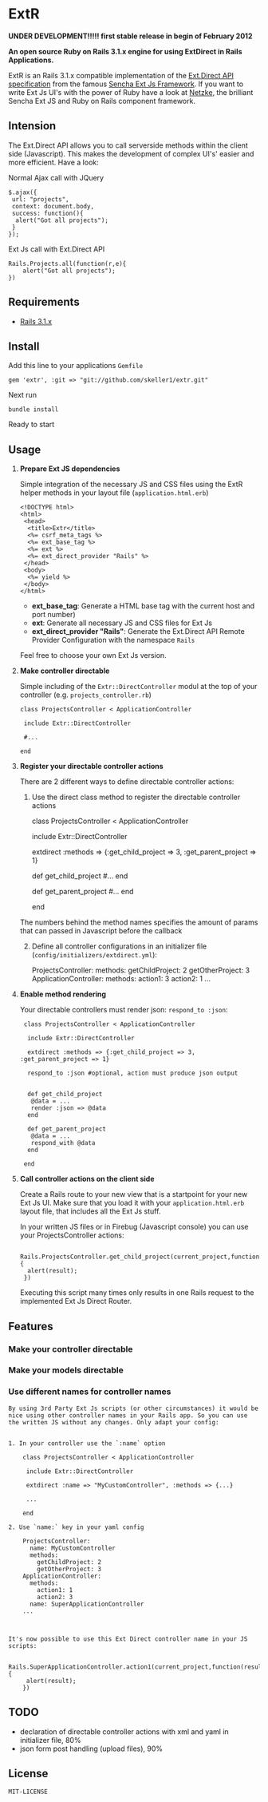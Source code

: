 # __ExtR__


__UNDER DEVELOPMENT!!!!! first stable release in begin of February 2012__

__An open source Ruby on Rails 3.1.x engine for using ExtDirect in Rails Applications.__

ExtR is an Rails 3.1.x compatible implementation of the [Ext.Direct API specification](http://bla.de) from the famous [Sencha Ext Js Framework](http://www.sencha.com/). If you want to write Ext Js UI's with the power of Ruby have a look at [Netzke](http://netzke.org/), the brilliant Sencha Ext JS and Ruby on Rails component framework.






## Intension

The Ext.Direct API allows you to call serverside methods within the client side (Javascript). This makes the development of complex UI's' easier and more efficient. Have a look:


Normal Ajax call with JQuery

    $.ajax({
     url: "projects",
     context: document.body,
     success: function(){
      alert("Got all projects");
     }
    });


Ext Js call with Ext.Direct API

    Rails.Projects.all(function(r,e){
        alert("Got all projects");
    })


## Requirements

* [Rails 3.1.x](http://github.com/rails/rails)


## Install

Add this line to your applications `Gemfile`

    gem 'extr', :git => "git://github.com/skeller1/extr.git"

Next run

    bundle install

Ready to start


## Usage

1.  __Prepare Ext JS dependencies__

    Simple integration of the necessary JS and CSS files using the ExtR helper methods in your layout file (`application.html.erb`)

        <!DOCTYPE html>
        <html>
         <head>
          <title>Extr</title>
          <%= csrf_meta_tags %>
          <%= ext_base_tag %>
          <%= ext %>
          <%= ext_direct_provider "Rails" %>
         </head>
         <body>
          <%= yield %>
         </body>
        </html>

    -   __ext_base_tag__: Generate a HTML base tag with the current host and port number)
    -   __ext__: Generate all necessary JS and CSS files for Ext Js
    -   __ext_direct_provider "Rails"__: Generate the Ext.Direct API Remote Provider Configuration with the namespace `Rails`

    Feel free to choose your own Ext Js version.


2.  __Make controller directable__

    Simple including of the `Extr::DirectController` modul at the top of your controller (e.g. `projects_controller.rb`)

        class ProjectsController < ApplicationController

         include Extr::DirectController

         #...

        end


3.  __Register your directable controller actions__

    There are 2 different ways to define directable controller actions:

    1. Use the direct class method to register the directable controller actions

        class ProjectsController < ApplicationController

         include Extr::DirectController

         extdirect :methods => {:get_child_project => 3, :get_parent_project => 1}

         def get_child_project
          #...
         end

         def get_parent_project
          #...
         end

        end


    The numbers behind the method names specifies the amount of params that can passed in Javascript before the callback

    2. Define all controller configurations in an initializer file (`config/initializers/extdirect.yml`):

        ProjectsController:
          methods:
            getChildProject: 2
            getOtherProject: 3
        ApplicationController:
          methods:
            action1: 3
            action2: 1
        ...


4. __Enable method rendering__

    Your directable controllers must render json: `respond_to :json`:

        class ProjectsController < ApplicationController

         include Extr::DirectController

         extdirect :methods => {:get_child_project => 3, :get_parent_project => 1}

         respond_to :json #optional, action must produce json output


         def get_child_project
          @data = ...
          render :json => @data
         end

         def get_parent_project
          @data = ...
          respond_with @data
         end

        end


5. __Call controller actions on the client side__

    Create a Rails route to your new view that is a startpoint for your new Ext Js UI. Make sure that you load it with your `application.html.erb` layout file, that includes all the Ext Js stuff.

    In your written JS files or in Firebug (Javascript console) you can use your ProjectsController actions:

        Rails.ProjectsController.get_child_project(current_project,function(result,e){
         alert(result);
        })



    Executing this script many times only results in one Rails request to the implemented Ext Js Direct Router.

## Features


### Make your controller directable

### Make your models directable

### Use different names for controller names

    By using 3rd Party Ext Js scripts (or other circumstances) it would be nice using other controller names in your Rails app. So you can use the written JS without any changes. Only adapt your config:


    1. In your controller use the `:name` option

        class ProjectsController < ApplicationController

         include Extr::DirectController

         extdirect :name => "MyCustomController", :methods => {...}

         ...

        end

    2. Use `name:` key in your yaml config

        ProjectsController:
          name: MyCustomController
          methods:
            getChildProject: 2
            getOtherProject: 3
        ApplicationController:
          methods:
            action1: 1
            action2: 3
          name: SuperApplicationController
        ...



    It's now possible to use this Ext Direct controller name in your JS scripts:

        Rails.SuperApplicationController.action1(current_project,function(result,e){
         alert(result);
        })


## TODO

* declaration of directable controller actions with xml and yaml in initializer file, 80%
* json form post handling (upload files), 90%

## License

    MIT-LICENSE

